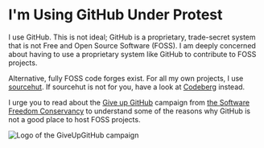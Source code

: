 # I'm Using GitHub Under Protest

I use GitHub. This is not ideal; GitHub is a proprietary, trade-secret
system that is not Free and Open Source Software (FOSS). I am deeply
concerned about having to use a proprietary system like GitHub to
contribute to FOSS projects.

Alternative, fully FOSS code forges exist. For all my own projects, I
use [sourcehut][1]. If sourcehut is not for you, have a look at
[Codeberg](https://codeberg.org) instead.

[1]: https://sr.ht/~puer-robustus

I urge you to read about the [Give up
GitHub](https://GiveUpGitHub.org) campaign from [the Software Freedom
Conservancy](https://sfconservancy.org) to understand some of the
reasons why GitHub is not a good place to host FOSS projects.

![Logo of the GiveUpGitHub
campaign](https://sfconservancy.org/static/img/GiveUpGitHub.png)
